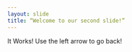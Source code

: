 ```yaml
---
layout: slide
title: “Welcome to our second slide!”
---
```

It Works!
Use the left arrow to go back!
